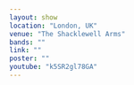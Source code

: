 ```yaml
---
layout: show
location: "London, UK"
venue: "The Shacklewell Arms"
bands: ""
link: ""
poster: ""
youtube: "k5SR2gl78GA"
---
```



